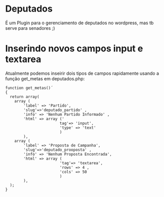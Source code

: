# Deputados
É um Plugin para o gerenciamento de deputados no wordpress, mas tb serve para senadores ;)

# Inserindo novos campos input e textarea

Atualmente podemos inseirir dois tipos de campos rapidamente usando a função get_metas em deputados.php:

```
function get_metas()´
{
  return array(
    array ( 
        'label' => 'Partido', 
        'slug'=>'deputado_partido' ,
        'info' => 'Nenhum Partido Informado' , 
        'html' => array ('
                        tag'=> 'input', 
                        'type' => 'text' 
                        )
        ),
    array ( 
        'label' => 'Proposta de Campanha', 
        'slug'=>'deputado_prooposta' ,
        'info' => 'Nenhum Proposta Encontrada', 
        'html' => array (
                        'tag'=> 'textarea', 
                        'rows' => 4 , 
                        'cols' => 50 
                        ) 
        ),
  ); 
}
```

